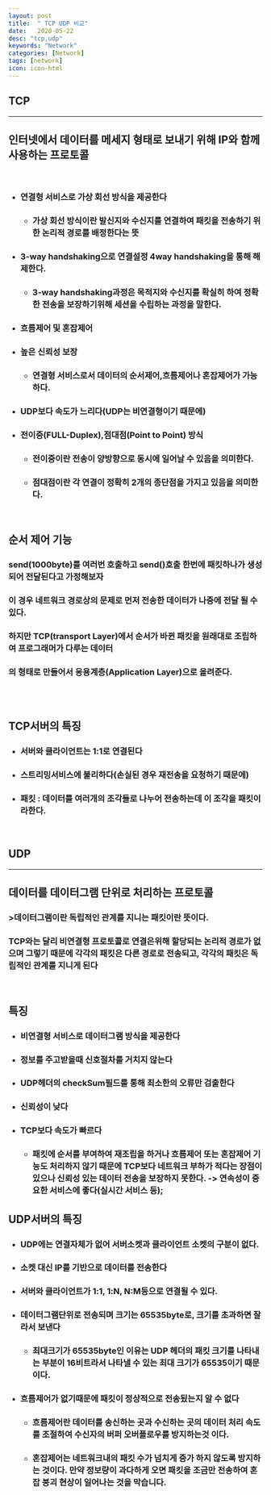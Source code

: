 ```yaml
---
layout: post
title:  " TCP UDP 비교"
date:   2020-05-22
desc: "tcp,udp"
keywords: "Network"
categories: [Network]
tags: [network]
icon: icon-html
---
```


TCP
------

------
## 인터넷에서 데이터를 메세지 형태로 보내기 위해 IP와 함께 사용하는 프로토콜
<br/>

+ ### 연결형 서비스로 가상 회선 방식을 제공한다
    - ### 가상 회선 방식이란 발신지와 수신지를 연결하여 패킷을 전송하기 위한 논리적 경로를 배정한다는 뜻

+ ### 3-way handshaking으로 연결설정  4way handshaking을 통해 해제한다.
    - ### 3-way handshaking과정은 목적지와 수신지를 확실히 하여 정확한 전송을 보장하기위해 세션을 수립하는 과정을 말한다.
+ ### 흐름제어 및 혼잡제어
+ ### 높은 신뢰성 보장
    - ### 연결형 서비스로서 데이터의 순서제어,흐름제어나 혼잡제어가 가능하다.
+ ### UDP보다 속도가 느리다(UDP는 비연결형이기 때문에)
+ ### 전이중(FULL-Duplex),점대점(Point to Point) 방식
    - ### 전이중이란 전송이 양방향으로 동시에 일어날 수 있음을 의미한다.
    - ### 점대점이란 각 연결이 정확히 2개의 종단점을 가지고 있음을 의미한다.

<br/>

## 순서 제어 기능
### send(1000byte)를 여러번 호출하고 send()호출 한번에 패킷하나가 생성되어 전달된다고 가정해보자
### 이 경우 네트워크 경로상의 문제로 먼저 전송한 데이터가 나중에 전달 될 수 있다.
### 하지만 TCP(transport Layer)에서 순서가 바뀐 패킷을 원래대로 조립하여 프로그래머가 다루는 데이터
### 의 형태로 만들어서 응용계층(Application Layer)으로 올려준다.

<br/>


<br/>

TCP서버의 특징
------
+ ### 서버와 클라이언트는 1:1로 연결된다
+ ### 스트리밍서비스에 불리하다(손실된 경우 재전송을 요청하기 때문에)

* ### 패킷 : 데이터를 여러개의 조각들로 나누어 전송하는데 이 조각을 패킷이라한다.

<br/>

UDP
------

------
## 데이터를 데이터그램 단위로 처리하는 프로토콜
### >데이터그램이란 독립적인 관계를 지니는 패킷이란 뜻이다.
### TCP와는 달리 비연결형 프로토콜로 연결은위해 할당되는 논리적 경로가 없으며 그렇기 때문에 각각의 패킷은 다른 경로로 전송되고, 각각의 패킷은 독립적인 관계를 지니게 된다

<br/>

## 특징
+ ### 비연결형 서비스로 데이터그램 방식을 제공한다
+ ### 정보를 주고받을때 신호절차를 거치지 않는다
+ ### UDP헤더의 checkSum필드를 통해 최소한의 오류만 검출한다
+ ### 신뢰성이 낮다
+ ### TCP보다 속도가 빠르다
    + ### 패킷에 순서를 부여하여 재조립을 하거나 흐름제어 또는 혼잡제어 기능도 처리하지 않기 때문에 TCP보다 네트워크 부하가 적다는 장점이 있으나 신뢰성 있는 데이터 전송을 보장하지 못한다. -> 연속성이 중요한 서비스에 좋다(실시간 서비스 등);


UDP서버의 특징
------
+ ### UDP에는 연결자체가 없어 서버소켓과 클라이언트 소켓의 구분이 없다.
+ ### 소켓 대신 IP를 기반으로 데이터를 전송한다
+ ### 서버와 클라이언트가 1:1, 1:N, N:M등으로 연결될 수 있다.
+ ### 데이터그램단위로 전송되며 크기는 65535byte로, 크기를 초과하면 잘라서 보낸다
    + ### 최대크기가 65535byte인 이유는 UDP 헤더의 패킷 크기를 나타내는 부분이 16비트라서 나타낼 수 있는 최대 크기가 65535이기 때문이다.
+ ### 흐름제어가 없기때문에 패킷이 정상적으로 전송됬는지 알 수 없다
    - ### 흐름제어란 데이터를 송신하는 곳과 수신하는 곳의 데이터 처리 속도를 조절하여 수신자의 버퍼 오버플로우를 방지하는것 이다.
    - ### 혼잡제어는 네트워크내의 패킷 수가 넘치게 증가 하지 않도록 방지하는 것이다. 만약 정보량이 과다하게 오면 패킷을 조금만 전송하여 혼잡 붕괴 현상이 일어나는 것을 막습니다.